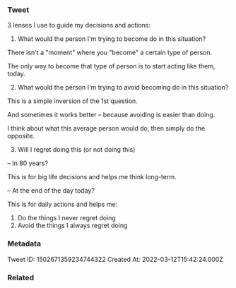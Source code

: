 ### Tweet
3 lenses I use to guide my decisions and actions:

1. What would the person I'm trying to become do in this situation? 

There isn't a "moment" where you "become" a certain type of person. 

The only way to become that type of person is to start acting like them, today.

2. What would the person I'm trying to avoid becoming do in this situation?

This is a simple inversion of the 1st question. 

And sometimes it works better – because avoiding is easier than doing. 

I think about what this average person would do, then simply do the opposite.

3. Will I regret doing this (or not doing this)

– In 80 years?

This is for big life decisions and helps me think long-term.

– At the end of the day today?

This is for daily actions and helps me:

1) Do the things I never regret doing
2) Avoid the things I always regret doing

### Metadata
Tweet ID: 1502671359234744322
Created At: 2022-03-12T15:42:24.000Z

### Related

